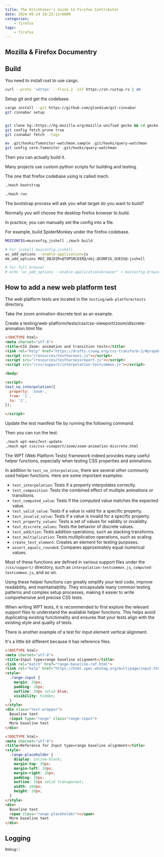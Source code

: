 ```yaml
---
title: The Hitchhiker's Guide to Firefox Contributor
date: 2024-09-24 19:23:11+0000
categories:
    - firefox
tags:
    - firefox
---
```


<script defer src="/youtube.js" type="module"></script>

## **Mozilla & Firefox Documentry**

<youtube-player video-id="4Q7FTjhvZ7Y"></youtube-player>


## Build

You need to install rust to use cargo.

```bash
curl --proto '=https' --tlsv1.2 -sSf https://sh.rustup.rs | sh

```

Setup git and get the codebase.


```bash
cargo install --git https://github.com/glandium/git-cinnabar
git cinnabar setup


git clone hg::https://hg.mozilla.org/mozilla-unified gecko && cd gecko
git config fetch.prune true
git cinnabar fetch --tags

mv .git/hooks/fsmonitor-watchman.sample .git/hooks/query-watchman
git config core.fsmonitor .git/hooks/query-watchman
```

Then you can actually build it.

Many projects use custom python scripts for building and testing.

The one that firefox codebase using is called mach.

```bash
./mach bootstrap

./mach run
```

The bootstrap process will ask you what target do you want to build?

Normally you will choose the desktop firefox browser to build.

In practice, you can manually set the config into a file.

For example, build SpiderMonkey under the firefox codebase.

```bash
MOZCONFIG=mozconfig.jsshell ./mach build

# For jsshell mozconfig.jsshell
ac_add_options --enable-application=js
mk_add_options MOZ_OBJDIR=@TOPSRCDIR@/obj-@CONFIG_GUESS@-jsshell

# For full browser
# echo "ac_add_options --enable-application=browser" > mozconfig.browser
```

## How to add a new web platform test

The web platform tests are located in the `testing/web-platform/tests` directory.

Take the zoom animation discrete test as an example.

Create a testing/web-platform/tests/css/css-viewport/zoom/discrete-animation.html file.

```html
<!DOCTYPE html>
<meta charset="utf-8">
<title>CSS Zoom: animation and transition tests</title>
<link rel="help" href="https://drafts.csswg.org/css-transform-2/#propdef-zoom">
<script src="/resources/testharness.js"></script>
<script src="/resources/testharnessreport.js"></script>
<script src="/css/support/interpolation-testcommon.js"></script>

<body>

<script>
test_no_interpolation({
  property: 'zoom',
  from: '1',
  to: '2',
});

</script>
```

Update the test manifest file by running the following command.

Then you can run the test.

```sh
./mach wpt-manifest-update
./mach wpt css/css-viewport/zoom/zoom-animation-discrete.html
```

The WPT (Web Platform Tests) framework indeed provides many useful helper functions, especially when testing CSS properties and animations. 

In addition to `test_no_interpolation`, there are several other commonly used helper functions. Here are some important examples:

- `test_interpolation`: Tests if a property interpolates correctly.
- `test_composition`: Tests the combined effect of multiple animations or transitions.
- `test_computed_value`: Tests if the computed value matches the expected value.
- `test_valid_value`: Tests if a value is valid for a specific property.
- `test_invalid_value`: Tests if a value is invalid for a specific property.
- `test_property_values`: Tests a set of values for validity or invalidity.
- `test_discrete_values`: Tests the behavior of discrete values.
- `test_addition`: Tests addition operations, such as stacking transforms.
- `test_multiplication`: Tests multiplication operations, such as scaling.
- `create_test_element`: Creates an element for testing purposes.
- `assert_equals_rounded`: Compares approximately equal numerical values.

Most of these functions are defined in various support files under the `/css/support/` directory, such as `interpolation-testcommon.js`, `computed-testcommon.js`, and so on.

Using these helper functions can greatly simplify your test code, improve readability, and maintainability. They encapsulate many common testing patterns and complex setup processes, making it easier to write comprehensive and precise CSS tests.

When writing WPT tests, it is recommended to first explore the relevant support files to understand the available helper functions. This helps avoid duplicating existing functionality and ensures that your tests align with the existing style and quality of tests.

There is another example of a test for input element vertical alignment.

It's a little bit different because it has reference files.

```html
<!DOCTYPE html>
<meta charset="utf-8">
<title>Input type=range baseline alignment</title>
<link rel="match" href="range-baseline-ref.html">
<link rel="help" href="https://html.spec.whatwg.org/multipage/input.html#range-state-(type=range)">
<style>
  .range-input {
    margin: 20px;
    padding: 10px;
    outline: 20px solid blue;
    visibility: hidden;
  }
</style>
<div class="text-wrapper">
  Baseline text
  <input type="range" class="range-input">
  More baseline text
</div>
```

```html
<!DOCTYPE html>
<meta charset="utf-8">
<title>Reference for Input type=range baseline alignment</title>
<style>
  .range-placeholder {
    display: inline-block;
    margin-top: 20px;
    margin-left: 20px;
    margin-right: 20px;
    padding: 10px;
    outline: 20px solid transparent;
    width: 160px;
    height: 20px;
  }
</style>
<div>
  Baseline text
  <span class="range-placeholder"></span>
  More baseline text
</div>

```

## Logging


```cpp
Debug()
```